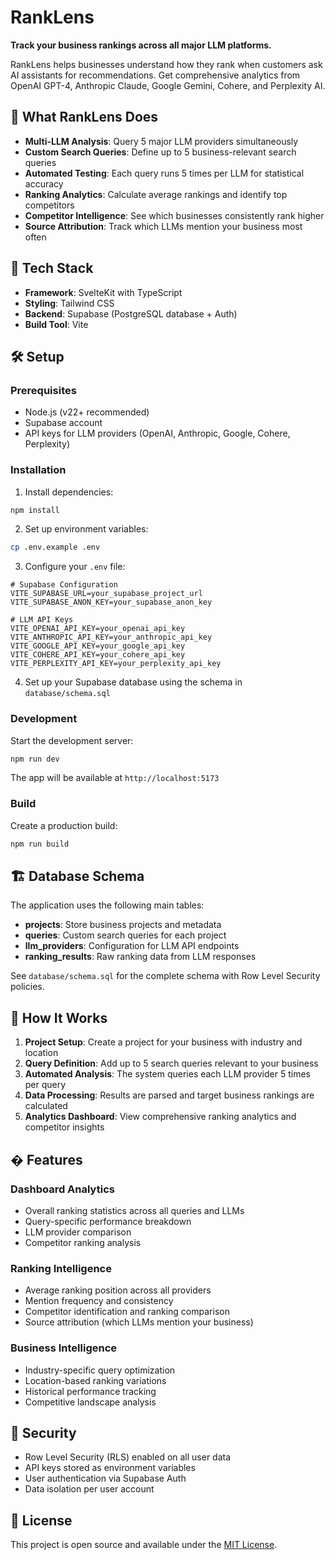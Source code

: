 # RankLens

**Track your business rankings across all major LLM platforms.**

RankLens helps businesses understand how they rank when customers ask AI assistants for recommendations. Get comprehensive analytics from OpenAI GPT-4, Anthropic Claude, Google Gemini, Cohere, and Perplexity AI.

## 🎯 What RankLens Does

- **Multi-LLM Analysis**: Query 5 major LLM providers simultaneously
- **Custom Search Queries**: Define up to 5 business-relevant search queries
- **Automated Testing**: Each query runs 5 times per LLM for statistical accuracy
- **Ranking Analytics**: Calculate average rankings and identify top competitors
- **Competitor Intelligence**: See which businesses consistently rank higher
- **Source Attribution**: Track which LLMs mention your business most often

## 🚀 Tech Stack

- **Framework**: SvelteKit with TypeScript
- **Styling**: Tailwind CSS
- **Backend**: Supabase (PostgreSQL database + Auth)
- **Build Tool**: Vite

## 🛠️ Setup

### Prerequisites
- Node.js (v22+ recommended)
- Supabase account
- API keys for LLM providers (OpenAI, Anthropic, Google, Cohere, Perplexity)

### Installation

1. Install dependencies:
```bash
npm install
```

2. Set up environment variables:
```bash
cp .env.example .env
```

3. Configure your `.env` file:
```env
# Supabase Configuration
VITE_SUPABASE_URL=your_supabase_project_url
VITE_SUPABASE_ANON_KEY=your_supabase_anon_key

# LLM API Keys
VITE_OPENAI_API_KEY=your_openai_api_key
VITE_ANTHROPIC_API_KEY=your_anthropic_api_key
VITE_GOOGLE_API_KEY=your_google_api_key
VITE_COHERE_API_KEY=your_cohere_api_key
VITE_PERPLEXITY_API_KEY=your_perplexity_api_key
```

4. Set up your Supabase database using the schema in `database/schema.sql`

### Development

Start the development server:
```bash
npm run dev
```

The app will be available at `http://localhost:5173`

### Build

Create a production build:
```bash
npm run build
```

## 🏗️ Database Schema

The application uses the following main tables:

- **projects**: Store business projects and metadata
- **queries**: Custom search queries for each project  
- **llm_providers**: Configuration for LLM API endpoints
- **ranking_results**: Raw ranking data from LLM responses

See `database/schema.sql` for the complete schema with Row Level Security policies.

## 🔧 How It Works

1. **Project Setup**: Create a project for your business with industry and location
2. **Query Definition**: Add up to 5 search queries relevant to your business
3. **Automated Analysis**: The system queries each LLM provider 5 times per query
4. **Data Processing**: Results are parsed and target business rankings are calculated
5. **Analytics Dashboard**: View comprehensive ranking analytics and competitor insights

## � Features

### Dashboard Analytics
- Overall ranking statistics across all queries and LLMs
- Query-specific performance breakdown
- LLM provider comparison
- Competitor ranking analysis

### Ranking Intelligence
- Average ranking position across all providers
- Mention frequency and consistency
- Competitor identification and ranking comparison
- Source attribution (which LLMs mention your business)

### Business Intelligence
- Industry-specific query optimization
- Location-based ranking variations
- Historical performance tracking
- Competitive landscape analysis

## 🔐 Security

- Row Level Security (RLS) enabled on all user data
- API keys stored as environment variables
- User authentication via Supabase Auth
- Data isolation per user account

## 📄 License

This project is open source and available under the [MIT License](LICENSE).
